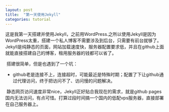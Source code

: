 ```yaml
---
layout: post
title:  "第一天使用Jekyll"
categories: tutorial
---
```

​	这是我第一天搭建并使用Jekyll，之前用WordPress.之所以使用Jekyll是因为WordPress太重，搭建一个私人博客不需要涉及到后台，只需要有前台就够了。Jekyll是纯静态的页面，网站加载速度快，服务器配置要求低，并且在github上面就能直接搭建自己的博客，租用服务器的钱都可以省了。

​	搭建很简单，但是也遇到了一个坑：

- github老是连接不上，连接超时，可能最近是特殊时期；配置了下让github通过代理访问，终于把访问不了、访问慢的问题解决。

​    静态网页访问速度非常nice，Jekyll正好贴合我现在的需求，就是github pages国内无法访问，有点可惜。打算过段时间搞一个国内的低配vps服务器，直接部署在自己服务器上。

